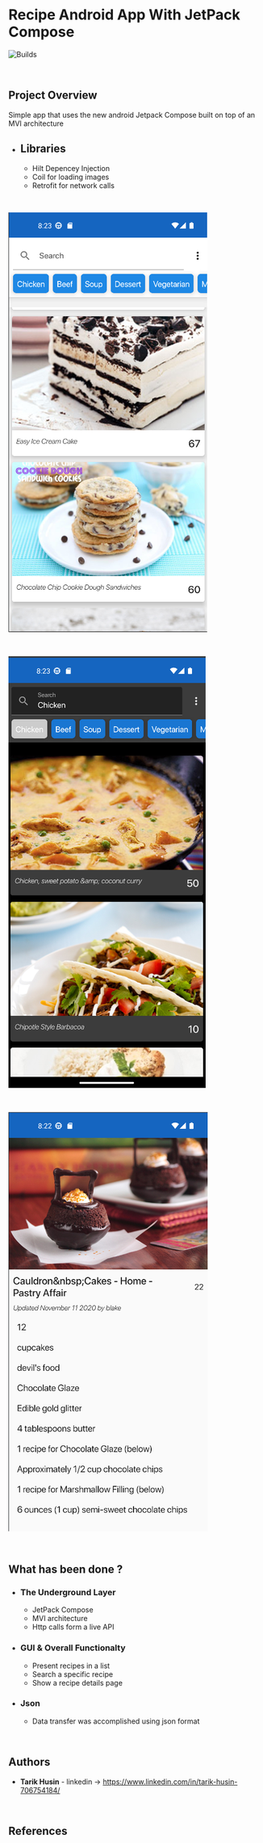 
# Recipe Android App With JetPack Compose

![Builds](https://github.com/project-chip/connectedhomeip/workflows/Builds/badge.svg)



</br>

## Project Overview

Simple app that uses the new android Jetpack Compose built on top of an MVI architecture 


- ## Libraries

    - Hilt Depencey Injection
    - Coil for loading images
    - Retrofit for network calls


<br/>

![](images/main_page.png)

<br/>

![](images/main_page_dark.png)

<br/>

![](images/details_page.png)


<br/>




## What has been done ?

- ### The Underground Layer

    - JetPack Compose
    - MVI architecture
    - Http calls form a live API



- ### GUI & Overall Functionalty

    - Present recipes in a list 
    - Search a specific recipe
    - Show a recipe details page



- ### Json
    - Data transfer was accomplished using json format



</br>

## Authors

* **Tarik Husin**  - linkedin -> https://www.linkedin.com/in/tarik-husin-706754184/

</br>

## References

